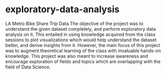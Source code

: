 # exploratory-data-analysis
LA Metro Bike Share Trip Data
The objective of the project was to understand the given dataset completely, and perform exploratory data analysis on it. This entailed in using knowledge acquired from the class sessions to plot visualizations which would help understand the dataset better, and derive insights
from it. However, the main focus of this project was to augment theoretical learning of the class with invaluable hands-on knowledge. This project was also meant to increase awareness and encourage exploration of fields and topics which are overlapping with the field of Data Science. 
